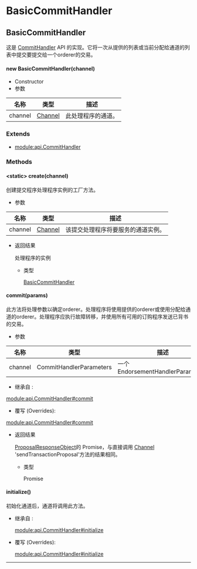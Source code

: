 # BasicCommitHandler

## BasicCommitHandler

这是 [CommitHandler](https://hyperledger.github.io/fabric-sdk-node/release-1.4/module-api.CommitHandler.html) API 的实现。它将一次从提供的列表或当前分配给通道的列表中提交要提交给一个orderer的交易。

#### new BasicCommitHandler(channel)

- Constructor
- 参数

| 名称    | 类型                                                                               | 描述               |
| ------- | ---------------------------------------------------------------------------------- | ------------------ |
| channel | [Channel](https://hyperledger.github.io/fabric-sdk-node/release-1.4/Channel.html) | 此处理程序的通道。 |

### Extends

- [module:api.CommitHandler](https://hyperledger.github.io/fabric-sdk-node/release-1.4/module-api.CommitHandler.html)

### Methods

#### &lt;static&gt; create(channel)

创建提交程序处理程序实例的工厂方法。

- 参数

| 名称    | 类型                                                                               | 描述                               |
| ------- | ---------------------------------------------------------------------------------- | ---------------------------------- |
| channel | [Channel](https://hyperledger.github.io/fabric-sdk-node/release-1.4/Channel.html) | 该提交处理程序将要服务的通道实例。 |

- 返回结果

  处理程序的实例

  - 类型

    [BasicCommitHandler](https://hyperledger.github.io/fabric-sdk-node/release-1.4/BasicCommitHandler.html)

#### commit(params)

此方法将处理参数以确定orderer。处理程序将使用提供的orderer或使用分配给通道的orderer。处理程序应执行故障转移，并使用所有可用的订购程序发送已背书的交易。

- 参数

| 名称    | 类型                    | 描述                              |
| ------- | ----------------------- | --------------------------------- |
| channel | CommitHandlerParameters | 一个 EndorsementHandlerParameters |

- 继承自 :

[module:api.CommitHandler#commit](https://hyperledger.github.io/fabric-sdk-node/release-1.4/module-api.CommitHandler.html#commit)

- 覆写 (Overrides):

[module:api.CommitHandler#commit](https://hyperledger.github.io/fabric-sdk-node/release-1.4/module-api.CommitHandler.html#commit)

- 返回结果

  [ProposalResponseObject](https://hyperledger.github.io/fabric-sdk-node/release-1.4/global.html#ProposalResponseObject)的 Promise，与直接调用 [Channel](https://hyperledger.github.io/fabric-sdk-node/release-1.4/Channel.html) 'sendTransactionProposal'方法的结果相同。

  - 类型

    Promise

#### initialize()

初始化通道后，通道将调用此方法。

- 继承自 :

  [module:api.CommitHandler#initialize](https://hyperledger.github.io/fabric-sdk-node/release-1.4/module-api.CommitHandler.html#initialize)

- 覆写 (Overrides):

  [module:api.CommitHandler#initialize](https://hyperledger.github.io/fabric-sdk-node/release-1.4/module-api.CommitHandler.html#initialize)

---
